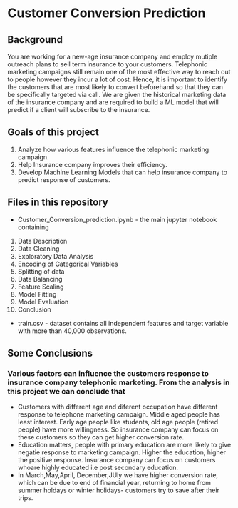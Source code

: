 # Customer Conversion Prediction
## Background
You are working for a new-age insurance company and employ mutiple outreach plans to sell term insurance to your customers. Telephonic marketing campaigns still remain one of the most effective way to reach out to people however they incur a lot of cost. Hence, it is important to identify the customers that are most likely to convert beforehand so that they can be specifically targeted via call. We are given the historical marketing data of the insurance company and are required to build a ML model that will predict if a client will subscribe to the insurance.
## Goals of this project
1. Analyze how various features influence the telephonic marketing campaign.
2. Help Insurance company improves their efficiency.
3. Develop Machine Learning Models that can help insurance company to predict response of customers.
## Files in this repository
* Customer_Conversion_prediction.ipynb - the main jupyter notebook containing 
1. Data Description
2. Data Cleaning
3. Exploratory Data Analysis
4. Encoding of Categorical Variables
5. Splitting of data
6. Data Balancing
7. Feature Scaling
8. Model Fitting
9. Model Evaluation
10. Conclusion
* train.csv - dataset contains all independent features and target variable with more than 40,000 observations.
## Some Conclusions
### Various factors can influence the customers response to  insurance company telephonic marketing. From the analysis in this project we can conclude that
* Customers with different age and diferent occupation have different response to telephone marketing campaign. Middle aged people has least interest. Early age people like students, old age people (retired people) have more willingness. So insurance company can focus on these customers so they can get higher conversion rate.
* Education matters, people with primary education are more likely to give negatie response to marketing campaign. Higher the education, higher the positive response. Insurance company can focus on customers whoare highly educated i.e post secondary education.
* In March,May,April, December,JUly we have higher conversion rate, which can be due to end of financial year, returning to home from summer holdays or winter holidays- customers try to save after their trips.
